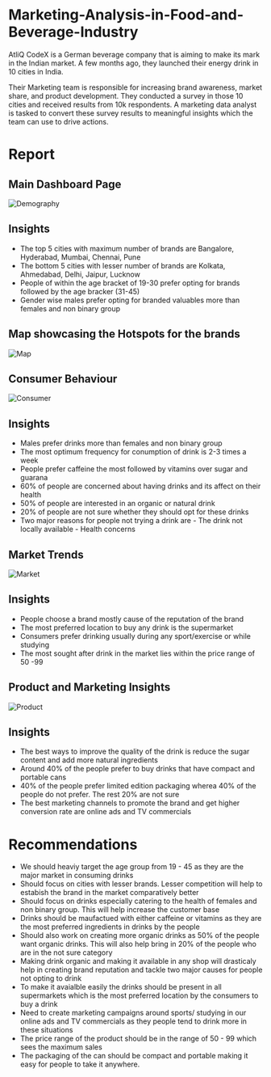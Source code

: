 # Marketing-Analysis-in-Food-and-Beverage-Industry

AtliQ CodeX is a German beverage company that is aiming to make its mark in the Indian market. A few months ago, they launched their energy drink in 10 cities in India.

Their Marketing team is responsible for increasing brand awareness, market share, and product development. They conducted a survey in those 10 cities and received results from 10k respondents. A marketing data analyst is tasked to convert these survey results to meaningful insights which the team can use to drive actions.

# Report

## Main Dashboard Page

![Demography](https://github.com/user-attachments/assets/a0c99cd2-afa9-40e9-913f-db4f851ec507)

## Insights 

- The top 5 cities with maximum number of brands are Bangalore, Hyderabad, Mumbai, Chennai, Pune
- The bottom 5 cities with lesser number of brands are Kolkata, Ahmedabad, Delhi, Jaipur, Lucknow
- People of within the age bracket of 19-30 prefer opting for brands followed by the age bracker (31-45)
- Gender wise males prefer opting for branded valuables more than females and non binary group

## Map showcasing the Hotspots for the brands

![Map](https://github.com/user-attachments/assets/123448bc-f3a1-4fb8-a1e7-7c8acc0c819a)


## Consumer Behaviour 

![Consumer](https://github.com/user-attachments/assets/5888f42c-fc6d-4941-9029-5c3603d70333)

## Insights

- Males prefer drinks more than females and non binary group
- The most optimum frequency for conumption of drink is 2-3 times a week
- People prefer caffeine the most followed by vitamins over sugar and guarana
- 60% of people are concerned about having drinks and its affect on their health
- 50% of people are interested in an organic or natural drink
- 20% of people are not sure whether they should opt for these drinks
- Two major reasons for people not trying a drink are
        - The drink not locally available
        - Health concerns


## Market Trends

![Market](https://github.com/user-attachments/assets/85615195-46d7-4a07-a197-9720af1ac585)

## Insights

- People choose a brand mostly cause of the reputation of the brand
- The most preferred location to buy any drink is the supermarket
- Consumers prefer drinking usually during any sport/exercise or while studying
- The most sought after drink in the market lies within the price range of 50 -99


## Product and Marketing Insights

![Product](https://github.com/user-attachments/assets/855960ae-d913-4d6b-a210-6a2fc2698bc7)


## Insights

- The best ways to improve the quality of the drink is reduce the sugar content and add more natural ingredients
- Around 40% of the people prefer to buy drinks that have compact and portable cans
- 40% of the people prefer limited edition packaging wherea 40% of the people do not prefer. The rest 20% are not sure
- The best marketing channels to promote the brand and get higher conversion rate are online ads and TV commercials


# Recommendations 

- We should heaviy target the age group from 19 - 45 as they are the major market in consuming drinks
- Should  focus on cities with lesser brands. Lesser competition will help to estabish the brand in the market comparatively better
- Should focus on drinks especially catering to the health of females and non binary group. This will help increase the customer base
- Drinks should be maufactued with either caffeine or vitamins as they are the most preferred ingredients in drinks by the people
- Should also work on creating more organic drinks as 50% of the people want organic drinks. This will also help bring in 20% of the people who are in the not sure category
- Making drink organic and making it available in any shop will drasticaly help in creating brand reputation and tackle two major causes for people not opting to drink
- To make it avaialble easily the drinks should be present in all supermarkets which is the most preferred location by the consumers to buy a drink
- Need to create marketing campaigns around sports/ studying in our online ads and TV commercials as they people tend to drink more in these situations
- The price range of the product should be in the range of 50 - 99 which sees the maximum sales
- The packaging of the can should be compact and portable making it easy for people to take it anywhere.



